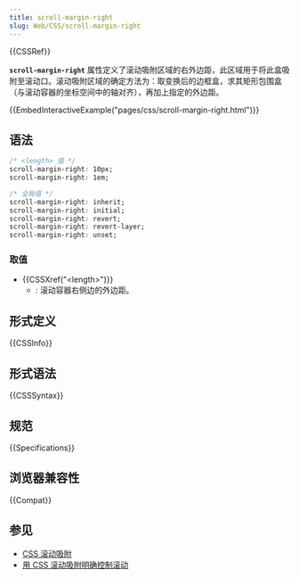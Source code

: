 ```yaml
---
title: scroll-margin-right
slug: Web/CSS/scroll-margin-right
---
```


{{CSSRef}}

**`scroll-margin-right`** 属性定义了滚动吸附区域的右外边距，此区域用于将此盒吸附至滚动口。滚动吸附区域的确定方法为：取变换后的边框盒，求其矩形包围盒（与滚动容器的坐标空间中的轴对齐），再加上指定的外边距。

{{EmbedInteractiveExample("pages/css/scroll-margin-right.html")}}

## 语法

```css
/* <length> 值 */
scroll-margin-right: 10px;
scroll-margin-right: 1em;

/* 全局值 */
scroll-margin-right: inherit;
scroll-margin-right: initial;
scroll-margin-right: revert;
scroll-margin-right: revert-layer;
scroll-margin-right: unset;
```

### 取值

- {{CSSXref("&lt;length&gt;")}}
  - : 滚动容器右侧边的外边距。

## 形式定义

{{CSSInfo}}

## 形式语法

{{CSSSyntax}}

## 规范

{{Specifications}}

## 浏览器兼容性

{{Compat}}

## 参见

- [CSS 滚动吸附](/zh-CN/docs/Web/CSS/CSS_scroll_snap)
- [用 CSS 滚动吸附明确控制滚动](https://web.dev/css-scroll-snap/)
